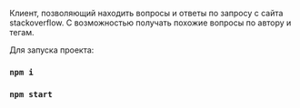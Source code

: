 Клиент, позволяющий находить вопросы и ответы по запросу с сайта stackoverflow.
С возможностью получать похожие вопросы по автору и тегам.

Для запуска проекта:

### `npm i`
### `npm start`
